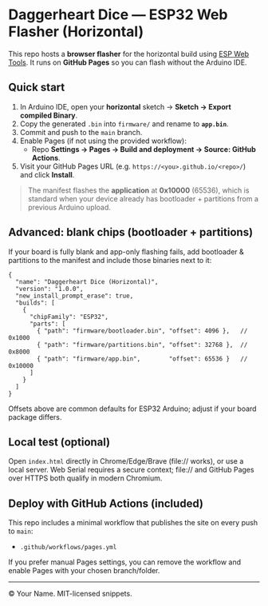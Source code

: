 # Daggerheart Dice — ESP32 Web Flasher (Horizontal)

This repo hosts a **browser flasher** for the horizontal build using [ESP Web Tools](https://github.com/esphome/esp-web-tools). It runs on **GitHub Pages** so you can flash without the Arduino IDE.

## Quick start
1. In Arduino IDE, open your **horizontal** sketch → **Sketch → Export compiled Binary**.
2. Copy the generated `.bin` into `firmware/` and rename to **`app.bin`**.
3. Commit and push to the `main` branch.
4. Enable Pages (if not using the provided workflow):
   - Repo **Settings → Pages → Build and deployment → Source: GitHub Actions**.
5. Visit your GitHub Pages URL (e.g. `https://<you>.github.io/<repo>/`) and click **Install**.

> The manifest flashes the **application** at **0x10000** (65536), which is standard when your device already has bootloader + partitions from a previous Arduino upload.

## Advanced: blank chips (bootloader + partitions)
If your board is fully blank and app-only flashing fails, add bootloader & partitions to the manifest and include those binaries next to it:

```jsonc
{
  "name": "Daggerheart Dice (Horizontal)",
  "version": "1.0.0",
  "new_install_prompt_erase": true,
  "builds": [
    {
      "chipFamily": "ESP32",
      "parts": [
        { "path": "firmware/bootloader.bin", "offset": 4096 },   // 0x1000
        { "path": "firmware/partitions.bin", "offset": 32768 },  // 0x8000
        { "path": "firmware/app.bin",        "offset": 65536 }   // 0x10000
      ]
    }
  ]
}
```

Offsets above are common defaults for ESP32 Arduino; adjust if your board package differs.

## Local test (optional)
Open `index.html` directly in Chrome/Edge/Brave (file:// works), or use a local server. Web Serial requires a secure context; file:// and GitHub Pages over HTTPS both qualify in modern Chromium.

## Deploy with GitHub Actions (included)
This repo includes a minimal workflow that publishes the site on every push to `main`:

- `.github/workflows/pages.yml`

If you prefer manual Pages settings, you can remove the workflow and enable Pages with your chosen branch/folder.

---

© Your Name. MIT-licensed snippets.
